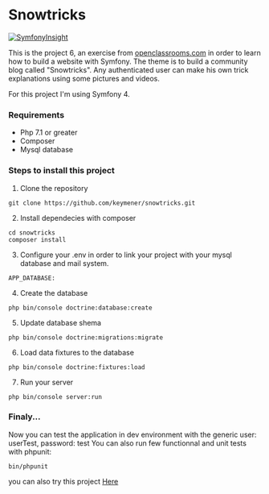 # Snowtricks

[![SymfonyInsight](https://insight.symfony.com/projects/7d2ba0ba-9610-4212-8ccd-7f2d26096969/big.svg)](https://insight.symfony.com/projects/7d2ba0ba-9610-4212-8ccd-7f2d26096969)

This is the project 6, an exercise from [openclassrooms.com](https://openclassrooms.com/) in order to learn how to build a website with Symfony.
The theme is to build a community blog called "Snowtricks". 
Any authenticated user can make his own trick explanations using some pictures and videos.

For this project I'm using Symfony 4.

### Requirements

* Php 7.1 or greater
* Composer
* Mysql database

### Steps to install this project

1. Clone the repository
```
git clone https://github.com/keymener/snowtricks.git
```
2. Install dependecies with composer
```
cd snowtricks
composer install
```
3. Configure your .env in order to link your project with your mysql database and mail system.
```
APP_DATABASE:
```
4. Create the database
```
php bin/console doctrine:database:create
```
5. Update database shema
```
php bin/console doctrine:migrations:migrate
```
6. Load data fixtures to the database
```
php bin/console doctrine:fixtures:load
```
7. Run your server
```
php bin/console server:run
```

### Finaly...

Now you can test the application in dev environment with the generic user: userTest, password: test
You can also run few functionnal and unit tests with phpunit:
```
bin/phpunit
```

you can also try this project [Here](http://vps673214.ovh.net "Snowtricks")
